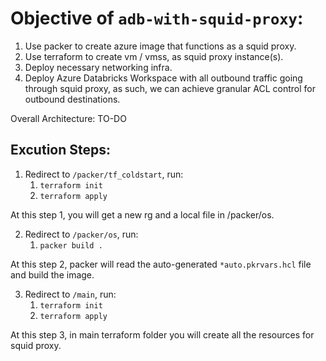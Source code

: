 # Objective of `adb-with-squid-proxy`:
1. Use packer to create azure image that functions as a squid proxy.
2. Use terraform to create vm / vmss, as squid proxy instance(s).
3. Deploy necessary networking infra.
4. Deploy Azure Databricks Workspace with all outbound traffic going through squid proxy, as such, we can achieve granular ACL control for outbound destinations.

Overall Architecture:
TO-DO

## Excution Steps:

1. Redirect to `/packer/tf_coldstart`, run:
   1. `terraform init`
   2. `terraform apply`

At this step 1, you will get a new rg and a local file in /packer/os.

2. Redirect to `/packer/os`, run:
   1. `packer build .`
   
At this step 2, packer will read the auto-generated `*auto.pkrvars.hcl` file and build the image.

3. Redirect to `/main`, run:
   1. `terraform init`
   2. `terraform apply`

At this step 3, in main terraform folder you will create all the resources for squid proxy.